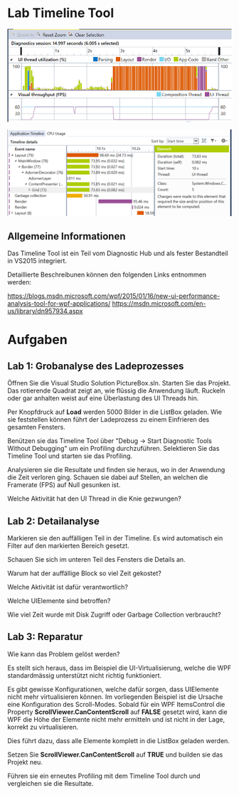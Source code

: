 # Lab Timeline Tool

![Das Timeline Tool](./images/timelinetool.png)

![Das Timeline Tool](./images/timelinedetailsdrilldown.PNG)


## Allgemeine Informationen

Das Timeline Tool ist ein Teil vom Diagnostic Hub und als fester Bestandteil in VS2015 integriert. 

Detaillierte Beschreibunen können den folgenden Links entnommen werden:

https://blogs.msdn.microsoft.com/wpf/2015/01/16/new-ui-performance-analysis-tool-for-wpf-applications/
https://msdn.microsoft.com/en-us/library/dn957934.aspx



# Aufgaben

## Lab 1: Grobanalyse des Ladeprozesses

Öffnen Sie die Visual Studio Solution PictureBox.sln. Starten Sie das Projekt. 
Das rotierende Quadrat zeigt an, wie flüssig die Anwendung läuft. Ruckeln oder gar anhalten weist auf eine Überlastung des UI Threads hin. 

Per Knopfdruck auf **Load** werden 5000 Bilder in die ListBox geladen. Wie sie feststellen können führt der Ladeprozess zu einem Einfrieren des gesamten Fensters.

Benützen sie das Timeline Tool über "Debug -> Start Diagnostic Tools Without Debugging" um ein Profiling durchzuführen. Selektieren Sie das Timeline Tool und starten sie das Profiling. 

Analysieren sie die Resultate und finden sie heraus, wo in der Anwendung die Zeit verloren ging. Schauen sie dabei auf Stellen, an welchen die Framerate (FPS) auf Null gesunken ist.

Welche Aktivität hat den UI Thread in die Knie gezwungen?


## Lab 2: Detailanalyse

Markieren sie den auffälligen Teil in der Timeline. Es wird automatisch ein Filter auf den markierten Bereich gesetzt.

Schauen Sie sich im unteren Teil des Fensters die Details an. 

Warum hat der auffällige Block so viel Zeit gekostet?

Welche Aktivität ist dafür verantwortlich?

Welche UIElemente sind betroffen?

Wie viel Zeit wurde mit Disk Zugriff oder Garbage Collection verbraucht?


## Lab 3: Reparatur

Wie kann das Problem gelöst werden? 

Es stellt sich heraus, dass im Beispiel die UI-Virtualisierung, welche die WPF standardmässig unterstützt nicht richtig funktioniert. 

Es gibt gewisse Konfigurationen, welche dafür sorgen, dass UIElemente nicht mehr virtualisieren können. Im vorliegenden Beispiel ist die Ursache eine Konfiguration des Scroll-Modes. Sobald für ein WPF ItemsControl die Property **ScrollViewer.CanContentScroll** auf **FALSE** gesetzt wird, kann die WPF die Höhe der Elemente nicht mehr ermitteln und ist nicht in der Lage, korrekt zu virtualisieren.

Dies führt dazu, dass alle Elemente komplett in die ListBox geladen werden. 

Setzen Sie **ScrollViewer.CanContentScroll** auf **TRUE** und builden sie das Projekt neu.

Führen sie ein erneutes Profiling mit dem Timeline Tool durch und vergleichen sie die Resultate.

